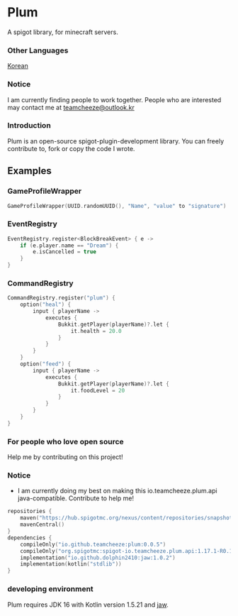 # Plum
A spigot library, for minecraft servers.

### Other Languages
[Korean](./README_KR.md)

### Notice
I am currently finding people to work together. People who are interested may contact me at [teamcheeze@outlook.kr](https://teamcheeze@outlook.kr)

### Introduction
Plum is an open-source spigot-plugin-development library. You can freely contribute to, fork or copy the code I wrote.

## Examples
### GameProfileWrapper
```kotlin
GameProfileWrapper(UUID.randomUUID(), "Name", "value" to "signature")
```
### EventRegistry
```kotlin
EventRegistry.register<BlockBreakEvent> { e ->
    if (e.player.name == "Dream") {
        e.isCancelled = true
    }
}
```

### CommandRegistry
```kotlin
CommandRegistry.register("plum") {
    option("heal") {
        input { playerName ->
            executes {
                Bukkit.getPlayer(playerName)?.let {
                    it.health = 20.0
                }
            }
        }
    }
    option("feed") {
        input { playerName ->
            executes {
                Bukkit.getPlayer(playerName)?.let {
                    it.foodLevel = 20
                }
            }
        }
    }
}
```

### For people who love open source
Help me by contributing on this project!

### Notice
- I am currently doing my best on making this io.teamcheeze.plum.api java-compatible. Contribute to help me!
```kotlin
repositories {
    maven("https://hub.spigotmc.org/nexus/content/repositories/snapshots/")
    mavenCentral()
}
dependencies {
    compileOnly("io.github.teamcheeze:plum:0.0.5")
    compileOnly("org.spigotmc:spigot-io.teamcheeze.plum.api:1.17.1-R0.1-SNAPSHOT")
    implementation("io.github.dolphin2410:jaw:1.0.2")
    implementation(kotlin("stdlib"))
}
```

### developing environment
Plum requires JDK 16 with Kotlin version 1.5.21 and [jaw](https://github.com/TeamCheeze/jaw).
